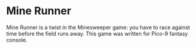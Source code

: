 # Mine Runner

Mine Runner is a twist in the Minesweeper game: you have to race against time before the field runs away.
This game was written for Pico-9 fantasy console.

